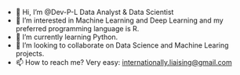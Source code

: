 - 👋 Hi, I’m @Dev-P-L Data Analyst & Data Scientist
- 👀 I’m interested in Machine Learning and Deep Learning and my preferred programming language is R.
- 🌱 I’m currently learning Python.
- 💞️ I’m looking to collaborate on Data Science and Machine Learing projects. 
- 📫 How to reach me? Very easy: internationally.liaising@gmail.com

<!---
Dev-P-L/Dev-P-L is a ✨ special ✨ repository because its `README.md` (this file) appears on your GitHub profile.
You can click the Preview link to take a look at your changes.
--->

